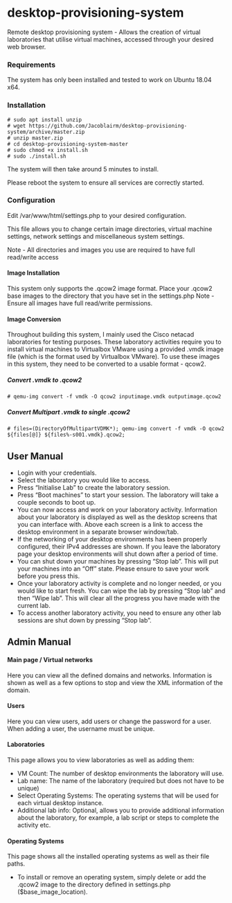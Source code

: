 # desktop-provisioning-system
Remote desktop provisioning system - Allows the creation of virtual laboratories that utilise virtual machines, accessed through your desired web browser.

### Requirements
The system has only been installed and tested to work on Ubuntu 18.04 x64.

### Installation
```
# sudo apt install unzip
# wget https://github.com/Jacoblairm/desktop-provisioning-system/archive/master.zip
# unzip master.zip
# cd desktop-provisioning-system-master
# sudo chmod +x install.sh
# sudo ./install.sh
```
The system will then take around 5 minutes to install.

Please reboot the system to ensure all services are correctly started.


### Configuration
Edit /var/www/html/settings.php to your desired configuration.

This file allows you to change certain image directories, virtual machine settings, network settings and miscellaneous system settings.  

Note - All directories and images you use are required to have full read/write access

#### Image Installation
This system only supports the .qcow2 image format. 
Place your .qcow2 base images to the directory that you have set in the settings.php
Note - Ensure all images have full read/write permissions.

#### Image Conversion
Throughout building this system, I mainly used the Cisco netacad laboratories for testing purposes. These laboratory activities require you to install virtual machines to Virtualbox VMware using a provided .vmdk image file (which is the format used by Virtualbox VMware). To use these images in this system, they need to be converted to a usable format - qcow2.

##### Convert .vmdk to .qcow2
```
# qemu-img convert -f vmdk -O qcow2 inputimage.vmdk outputimage.qcow2
```
##### Convert Multipart .vmdk to single .qcow2
```
# files=(DirectoryOfMultipartVDMK*); qemu-img convert -f vmdk -O qcow2 ${files[@]} ${files%-s001.vmdk}.qcow2;
```


## User Manual
 - Login with your credentials.
 - Select the laboratory you would like to access.
 - Press “Initialise Lab” to create the laboratory session.
 - Press “Boot machines” to start your session. The laboratory will take a couple seconds to boot up.
 - You can now access and work on your laboratory activity. Information about your laboratory is displayed as well as the desktop screens that you can interface with. Above each screen is a link to access the desktop environment in a separate browser window/tab.
 - If the networking of your desktop environments has been properly configured, their IPv4 addresses are shown. If you leave the laboratory page your desktop environments will shut down after a period of time.
 - You can shut down your machines by pressing “Stop lab”. This will put your machines into an “Off” state. Please ensure to save your work before you press this.
 - Once your laboratory activity is complete and no longer needed, or you would like to start fresh. You can wipe the lab by pressing “Stop lab” and then “Wipe lab”. This will clear all the progress you have made with the current lab.
 - To access another laboratory activity, you need to ensure any other lab sessions are shut down by pressing “Stop lab”.




## Admin Manual

#### Main page / Virtual networks
Here you can view all the defined domains and networks. Information is shown as well as a few options to stop and view the XML information of the domain.
#### Users
Here you can view users, add users or change the password for a user. When adding a user, the username must be unique.
#### Laboratories
This page allows you to view laboratories as well as adding them:
 - VM Count: The number of desktop environments the laboratory will use.
 - Lab name: The name of the laboratory (required but does not have to be unique)
 - Select Operating Systems: The operating systems that will be used for each virtual desktop instance.
 - Additional lab info: Optional, allows you to provide additional information about the laboratory, for example, a lab script or steps to complete the activity etc.

#### Operating Systems
This page shows all the installed operating systems as well as their file paths.
 - To install or remove an operating system, simply delete or add the .qcow2 image to the directory defined in settings.php ($base_image_location).
